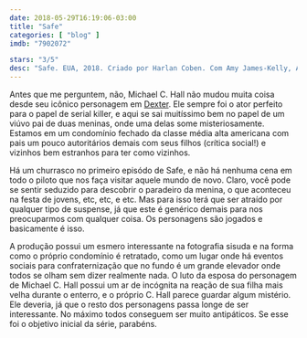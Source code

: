 ```yaml
---
date: 2018-05-29T16:19:06-03:00
title: "Safe"
categories: [ "blog" ]
imdb: "7902072"

stars: "3/5"
desc: "Safe. EUA, 2018. Criado por Harlan Coben. Com Amy James-Kelly, Amanda Abbington, Michael C. Hall."
---
```

Antes que me perguntem, não, Michael C. Hall não mudou muita coisa desde seu icônico personagem em [Dexter](/series/dexter-s08-final). Ele sempre foi o ator perfeito para o papel de serial killer, e aqui se sai muitíssimo bem no papel de um viúvo pai de duas meninas, onde uma delas some misteriosamente. Estamos em um condomínio fechado da classe média alta americana com pais um pouco autoritários demais com seus filhos (crítica social!) e vizinhos bem estranhos para ter como vizinhos.

Há um churrasco no primeiro episódo de Safe, e não há nenhuma cena em todo o piloto que nos faça visitar aquele mundo de novo. Claro, você pode se sentir seduzido para descobrir o paradeiro da menina, o que aconteceu na festa de jovens, etc, etc, e etc. Mas para isso terá que ser atraído por qualquer tipo de suspense, já que este é genérico demais para nos preocuparmos com qualquer coisa. Os personagens são jogados e basicamente é isso.

A produção possui um esmero interessante na fotografia sisuda e na forma como o próprio condomínio é retratado, como um lugar onde há eventos sociais para confraternização que no fundo é um grande elevador onde todos se olham sem dizer realmente nada. O luto da esposa do personagem de Michael C. Hall possui um ar de incógnita na reação de sua filha mais velha durante o enterro, e o próprio C. Hall parece guardar algum mistério. Ele deveria, já que o resto dos personagens passa longe de ser interessante. No máximo todos conseguem ser muito antipáticos. Se esse foi o objetivo inicial da série, parabéns.
